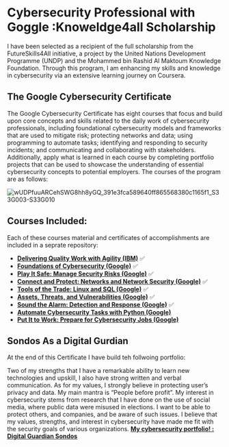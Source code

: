 # Cybersecurity Professional with Goggle :Knoweldge4all Scholarship
I have been selected as a recipient of the full scholarship from the FutureSkills4All initiative, a project by the United Nations Development Programme (UNDP) and the Mohammed bin Rashid Al Maktoum Knowledge Foundation. Through this program, I am enhancing my skills and knowledge in cybersecurity via an extensive learning journey on Coursera.

## The Google Cybersecurity Certificate
The Google Cybersecurity Certificate has eight courses that focus and build upon core concepts and skills related to the daily work of cybersecurity professionals, including foundational cybersecurity models and frameworks that are used to mitigate risk; protecting networks and data; using programming to automate tasks; identifying and responding to security incidents; and communicating and collaborating with stakeholders. Additionally, apply what is learned in each course by completing portfolio projects that can be used to showcase the understanding of essential cybersecurity concepts to potential employers. The courses of the program are as follows: 

![wUDPfuuARCehSWG8hh8yGQ_391e3fca589640ff865568380c1165f1_S33G003-S33G010](https://github.com/user-attachments/assets/1109190a-94f8-44b2-9bef-610166d83082)


## Courses Included:
Each of these courses material and certificates of accomplishments are included in a seprate repository: 
- **[Delivering Quality Work with Agility (IBM)](https://github.com/sondosaabed/Delivering-Quality-Work-with-Agility)** ✅
- **[Foundations of Cybersecurity (Google)](https://github.com/sondosaabed/Foundations-of-Cybersecurity)** ✅
- **[Play It Safe: Manage Security Risks (Google)](https://github.com/sondosaabed/Manage-Security-Risks)** ✅
- **[Connect and Protect: Networks and Network Security (Google)](https://github.com/sondosaabed/Networks-and-Network-Security)** ✅
- **[Tools of the Trade: Linux and SQL (Google)](https://github.com/sondosaabed/Tools-of-the-Trade-Linux-and-SQL)** ✅
- **[Assets, Threats, and Vulnerabilities (Google)](https://github.com/sondosaabed/Assets-Threats-and-Vulnerabilities)** ✅
- **[Sound the Alarm: Detection and Response (Google)](https://github.com/sondosaabed/Detection-and-Response)** ✅
- **[Automate Cybersecurity Tasks with Python (Google)](https://github.com/sondosaabed/Automate-Cybersecurity-Tasks-with-Python)**
- **[Put It to Work: Prepare for Cybersecurity Jobs (Google)]()**



## Sondos As a Digital Gurdian
At the end of this Certificate I have build teh follwoing portfolio:

Two of my strengths that I have a remarkable ability to learn new technologies and upskill, I also have strong written and verbal communication. As for my values, I strongly believe in protecting user’s privacy and data. My main mantra is “People before profit”. My interest in cybersecurity stems from research that I have done on the use of social media, where public data were misused in elections. I want to be able to protect others, and companies, and be aware of such issues. I believe that my values, strengths, and interest in cybersecurity have made me fit with the security goals of various organizations. 
**[ My cybersecurity portfolio! : Digital Guardian Sondos](https://github.com/sondosaabed/Digital-Guardian-Sondos)**
